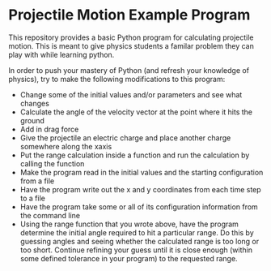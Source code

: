 # Projectile Motion Example Program
This repository provides a basic Python program for calculating projectile motion.  This is meant to give physics students a familar problem they can play with while learning python.

In order to push your mastery of Python (and refresh your knowledge of physics), try to make the following modifications to this program:

* Change some of the initial values and/or parameters and see what changes
* Calculate the angle of the velocity vector at the point where it hits the ground
* Add in drag force
* Give the projectile an electric charge and place another charge somewhere along the xaxis
* Put the range calculation inside a function and run the calculation by calling the function
* Make the program read in the initial values and the starting configuration from a file
* Have the program write out the x and y coordinates from each time step to a file
* Have the program take some or all of its configuration information from the command line
* Using the range function that you wrote above, have the program determine the initial angle required to hit a particular range. Do this by guessing angles and seeing whether the calculated range is too long or too short. Continue refining your guess until it is close enough (within some defined tolerance in your program) to the requested range.

